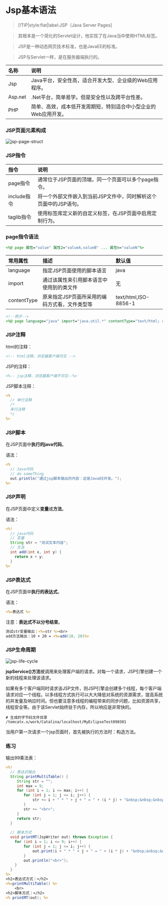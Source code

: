 # Jsp基本语法

> [!TIP|style:flat|label:JSP（Java Server Pages]

> 其根本是一个简化的Servlet设计，他实现了在Java当中使用HTML标签。

> JSP是一种动态网页技术标准，也是JavaEE的标准。

> JSP与Servlet一样，是在服务器端执行的。

|名称|说明|
|:--|:--|
|Jsp|Java平台，安全性高，适合开发大型、企业级的Web应用程序。|
|Asp.net|.Net平台，简单易学。但是安全性以及跨平台性差。|
|PHP|简单、高效，成本低开发周期短，特别适合中小型企业的Web应用开发。|

### JSP页面元素构成

![jsp-page-struct](img/jsp-page-struct.jpg)

### JSP指令

|指令|说明|
|:--|:--|
|page指令|通常位于JSP页面的顶端，同一个页面可以多个page指令。|
|include指令|将一个外部文件嵌入到当前JSP文件中，同时解析这个页面中的JSP语句。|
|taglib指令|使用标签库定义新的自定义标签，在JSP页面中启用定制行为。|

### page指令语法

```jsp
<%@ page 属性="value" 属性2="valueA,valueB" ... 属性n="valueN"%>
```

|常用属性|描述|默认值|
|:--|:--|:--|
|language|指定JSP页面使用的脚本语言|java|
|import|通过该属性来引用脚本语言中使用到的类文件|无|
|contentType|原来指定JSP页面所采用的编码方式看，文件类型等|text/html,ISO-8856-1|

```jsp
<!--例子-->
<%@ page language="java" import="java.util.*" contentType="text/html; charset=utf-8"%>
```
### JSP注释

html的注释：

```jsp
<!-- html注释，浏览器客户端可见 -->
```

JSP的注释：

```jsp
<%-- jsp注释，浏览器客户端不可见--%>
```
JSP脚本注释：

```jsp
<%
  // 单行注释
  /*
  多行注释
  */
%>
```

### JSP脚本

在JSP页面中**执行的java代码**。

语法：

```jsp
<%
  // Java代码
  // do someThing
  out.println("通过jsp脚本输出的内容：这是JavaEE开发。");
%>
```

### JSP声明

在JSP页面中定义**变量**或**方法**。

语法：

```jsp
<%!
  // java代码
  // 变量
  String str = "测试文本内容";
  // 方法
  int add(int x, int y) {
    return x + y;
  }
%>
```

### JSP表达式

在JSP页面中**执行的表达式**。

语法：

```jsp
<%=表达式 %>
```

注意：**表达式不以分号结束**。

```jsp
测试str变量输出：<%=str %><br>
add方法输出：10 + 20 = <%=add(10, 20)%>
```

### JSP生命周期

![jsp-life-cycle](img/jsp-life-cycle.png)

**jspService()方法**被调用来处理客户端的请求。对每一个请求，JSP引擎创建一个新的线程来处理该请求。

如果有多个客户端同时请求该JSP文件，则JSP引擎会创建多个线程，每个客户端请求对应一个线程。以多线程方式执行可以大大降低对系统的资源需求，提高系统的并发量及响应时间。但也要注意多线程的编程带来的同步问题，比如资源共享，线程安全等。由于该Servlet始终驻于内存，所以响应是非常快的。

```
# 生成的字节码文件目录
/tomcatx.x/work/Catalina/localhost/MyEclipseTest090301
```

当用户第一次请求一个jsp页面时，首先被执行的方法时：构造方法。

### 练习

输出99乘法表：

```jsp
<%!
  // 表达式输出
  String printMultiTable() {
     String str = "";
     int max = 9;
     for (int i = 1; i <= max; i++) {
        for (int j = 1; j <= i; j++) {
            str += i + " * " + j + " = " + (i * j) + "&nbsp;&nbsp;&nbsp;&nbsp;";
        }
        str += "<br>";
     }
     return str;
  }
  
  // 脚本方式
  void printMT(JspWriter out) throws Exception {
    for (int i = 1; i <= 9; i++) {
        for (int j = 1; j <= i; j++) {
            out.print(i + " * " + j + " = " + (i * j) + "&nbsp;&nbsp;&nbsp;&nbsp;");
        }
        out.println("<br>");
    }
  }
%>
<h2>表达式方式：</h2>
<%=printMultiTable() %>
    <br>
<h2>脚本方式：</h2>
<% printMT(out); %>
```

